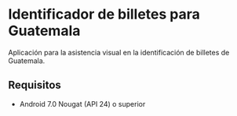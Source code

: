 # Identificador de billetes para Guatemala

Aplicación para la asistencia visual en la identificación de billetes de Guatemala. 

## Requisitos
- Android 7.0 Nougat (API 24) o superior

